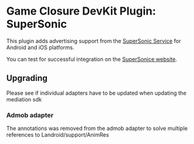 # Game Closure DevKit Plugin: SuperSonic

This plugin adds advertising support from the [SuperSonic Service](https://www.supersonicads.com/) for Android and iOS platforms.

You can test for successful integration on the [SuperSonice website](https://www.supersonicads.com/).

## Upgrading

Please see if individual adapters have to be updated when updating the mediation sdk


### Admob adapter

The annotations was removed from the admob adapter to solve multiple references to Landroid/support/AnimRes
